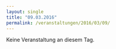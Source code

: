 ```yaml
---
layout: single
title: "09.03.2016"
permalink: /veranstaltungen/2016/03/09/
---
```


Keine Veranstaltung an diesem Tag.
